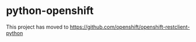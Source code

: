# python-openshift

This project has moved to https://github.com/openshift/openshift-restclient-python
